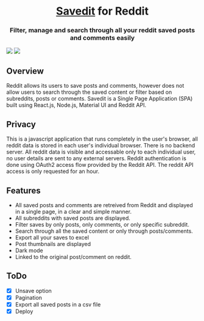 <h1 align="center"><a href="https://savedit.herokuapp.com/" target="_blank">Savedit</a> for Reddit</h1>
<h3 align="center">Filter, manage and search through all your reddit saved posts and comments easily</h1>
<img src="https://user-images.githubusercontent.com/30766392/92479074-b3e0d700-f200-11ea-84f4-e6f8c9622433.png">
<img src="https://user-images.githubusercontent.com/30766392/92479083-b7745e00-f200-11ea-832e-53d0a764294a.png">

## Overview
Reddit allows its users to save posts and comments, however does not allow users to search through the saved content or filter based on subreddits, posts or comments. Savedit is a Single Page Application (SPA) built using React.js, Node.js, Material UI and Reddit API.

## Privacy
This is a javascript application that runs completely in the user's browser, all reddit data is stored in each user's individual browser. There is no backend server. All reddit data is visible and accessable only to each individual user, no user details are sent to any external servers. Reddit authentication is done 
using OAuth2 access flow provided by the Reddit API. The reddit API access is only requested for an hour.

## Features
- All saved posts and comments are retreived from Reddit and displayed in a single page, in a clear and simple manner.
- All subreddits with saved posts are displayed.
- Filter saves by only posts, only comments, or only specific subreddit.
- Search through all the saved content or only through posts/comments.
- Export all your saves to excel
- Post thumbnails are displayed
- Dark mode
- Linked to the original post/comment on reddit.

## ToDo
- [X] Unsave option
- [X] Pagination
- [X] Export all saved posts in a csv file
- [X] Deploy
